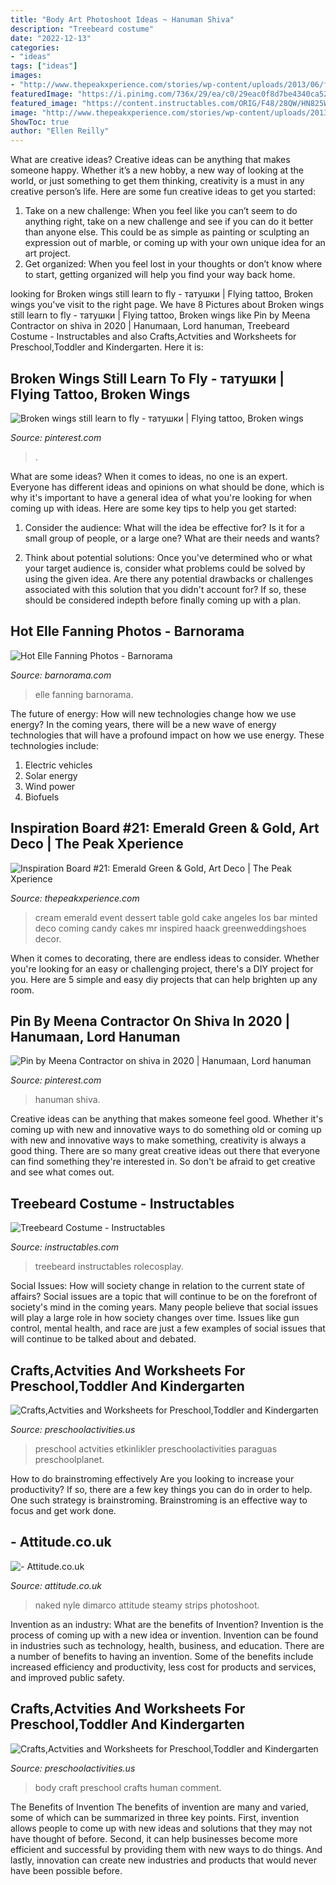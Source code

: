 ```yaml
---
title: "Body Art Photoshoot Ideas ~ Hanuman Shiva"
description: "Treebeard costume"
date: "2022-12-13"
categories:
- "ideas"
tags: ["ideas"]
images:
- "http://www.thepeakxperience.com/stories/wp-content/uploads/2013/06/f359fb0a72a0174eae05732d5603a96d.jpg"
featuredImage: "https://i.pinimg.com/736x/29/ea/c0/29eac0f8d7be4340ca52b389d7d62d39.jpg"
featured_image: "https://content.instructables.com/ORIG/F48/28QW/HN825WK4/F4828QWHN825WK4.jpg?auto=webp&amp;frame=1"
image: "http://www.thepeakxperience.com/stories/wp-content/uploads/2013/06/f359fb0a72a0174eae05732d5603a96d.jpg"
ShowToc: true
author: "Ellen Reilly"
---
```



What are creative ideas?
Creative ideas can be anything that makes someone happy. Whether it’s a new hobby, a new way of looking at the world, or just something to get them thinking, creativity is a must in any creative person’s life. Here are some fun creative ideas to get you started: 
1. Take on a new challenge: When you feel like you can’t seem to do anything right, take on a new challenge and see if you can do it better than anyone else. This could be as simple as painting or sculpting an expression out of marble, or coming up with your own unique idea for an art project. 
2. Get organized: When you feel lost in your thoughts or don’t know where to start, getting organized will help you find your way back home.

	

		
looking for Broken wings still learn to fly - татушки | Flying tattoo, Broken wings you've visit to the right page. We have 8 Pictures about Broken wings still learn to fly - татушки | Flying tattoo, Broken wings like Pin by Meena Contractor on shiva in 2020 | Hanumaan, Lord hanuman, Treebeard Costume - Instructables and also Crafts,Actvities and Worksheets for Preschool,Toddler and Kindergarten. Here it is:
		
    
## Broken Wings Still Learn To Fly - татушки | Flying Tattoo, Broken Wings

<img loading=lazy src="https://i.pinimg.com/736x/29/ea/c0/29eac0f8d7be4340ca52b389d7d62d39.jpg" onerror="this.onerror=null;this.src='https://tse2.mm.bing.net/th?id=OIP.-W6vRpYBiQZSgMUaqkZpAQHaNK&amp;pid=15.1';" alt="Broken wings still learn to fly - татушки | Flying tattoo, Broken wings">

_Source: pinterest.com_

>. 

	

What are some ideas?
When it comes to ideas, no one is an expert. Everyone has different ideas and opinions on what should be done, which is why it's important to have a general idea of what you're looking for when coming up with ideas. Here are some key tips to help you get started:
1. Consider the audience: What will the idea be effective for? Is it for a small group of people, or a large one? What are their needs and wants?

2. Think about potential solutions: Once you've determined who or what your target audience is, consider what problems could be solved by using the given idea. Are there any potential drawbacks or challenges associated with this solution that you didn't account for? If so, these should be considered indepth before finally coming up with a plan.


    
## Hot Elle Fanning Photos - Barnorama

<img loading=lazy src="https://www.barnorama.com/wp-content/uploads/2018/12/elle-fanning-45.jpg" onerror="this.onerror=null;this.src='https://tse4.mm.bing.net/th?id=OIP.eGQJInZnIVJ-4ySW9FtMGgHaLH&amp;pid=15.1';" alt="Hot Elle Fanning Photos - Barnorama">

_Source: barnorama.com_

>elle fanning barnorama. 

	

The future of energy: How will new technologies change how we use energy?
In the coming years, there will be a new wave of energy technologies that will have a profound impact on how we use energy. These technologies include: 
1. Electric vehicles
2. Solar energy
3. Wind power
4. Biofuels

    
## Inspiration Board #21: Emerald Green &amp; Gold, Art Deco | The Peak Xperience

<img loading=lazy src="http://www.thepeakxperience.com/stories/wp-content/uploads/2013/06/f359fb0a72a0174eae05732d5603a96d.jpg" onerror="this.onerror=null;this.src='https://tse1.mm.bing.net/th?id=OIP.HjvjLn9WGHvRrqoiJPLVuQHaFL&amp;pid=15.1';" alt="Inspiration Board #21: Emerald Green &amp; Gold, Art Deco | The Peak Xperience">

_Source: thepeakxperience.com_

>cream emerald event dessert table gold cake angeles los bar minted deco coming candy cakes mr inspired haack greenweddingshoes decor. 

	

When it comes to decorating, there are endless ideas to consider. Whether you're looking for an easy or challenging project, there's a DIY project for you. Here are 5 simple and easy diy projects that can help brighten up any room.

    
## Pin By Meena Contractor On Shiva In 2020 | Hanumaan, Lord Hanuman

<img loading=lazy src="https://i.pinimg.com/736x/64/db/21/64db21a8f6a9ae9af54af5f4bd2fe37b.jpg" onerror="this.onerror=null;this.src='https://tse2.mm.bing.net/th?id=OIP.hfVfScOnKYnxglSTBTJrbQHaLC&amp;pid=15.1';" alt="Pin by Meena Contractor on shiva in 2020 | Hanumaan, Lord hanuman">

_Source: pinterest.com_

>hanuman shiva. 

	

Creative ideas can be anything that makes someone feel good. Whether it's coming up with new and innovative ways to do something old or coming up with new and innovative ways to make something, creativity is always a good thing. There are so many great creative ideas out there that everyone can find something they're interested in. So don't be afraid to get creative and see what comes out.

    
## Treebeard Costume - Instructables

<img loading=lazy src="https://content.instructables.com/ORIG/F48/28QW/HN825WK4/F4828QWHN825WK4.jpg?auto=webp&amp;frame=1" onerror="this.onerror=null;this.src='https://tse4.mm.bing.net/th?id=OIP.bTkBQUz2QNkBxAn66b4mAQHaLH&amp;pid=15.1';" alt="Treebeard Costume - Instructables">

_Source: instructables.com_

>treebeard instructables rolecosplay. 

	

Social Issues: How will society change in relation to the current state of affairs?
Social issues are a topic that will continue to be on the forefront of society's mind in the coming years. Many people believe that social issues will play a large role in how society changes over time. Issues like gun control, mental health, and race are just a few examples of social issues that will continue to be talked about and debated.

    
## Crafts,Actvities And Worksheets For Preschool,Toddler And Kindergarten

<img loading=lazy src="https://www.preschoolactivities.us/wp-content/uploads/2016/01/paper-plate-umbrella-craft.jpg" onerror="this.onerror=null;this.src='https://tse1.mm.bing.net/th?id=OIP.zV9BZINDvDLTl90OrBRnngHaJ4&amp;pid=15.1';" alt="Crafts,Actvities and Worksheets for Preschool,Toddler and Kindergarten">

_Source: preschoolactivities.us_

>preschool actvities etkinlikler preschoolactivities paraguas preschoolplanet. 

	

How to do brainstroming effectively
Are you looking to increase your productivity? If so, there are a few key things you can do in order to help. One such strategy is brainstroming. Brainstroming is an effective way to focus and get work done.

    
## - Attitude.co.uk

<img loading=lazy src="https://attitude.co.uk/media/images/2017/04/Nyle4.png" onerror="this.onerror=null;this.src='https://tse4.mm.bing.net/th?id=OIP.zha3MOIkkyutDJwjEr_ueAHaKe&amp;pid=15.1';" alt="- Attitude.co.uk">

_Source: attitude.co.uk_

>naked nyle dimarco attitude steamy strips photoshoot. 

	

Invention as an industry: What are the benefits of Invention?
Invention is the process of coming up with a new idea or invention. Invention can be found in industries such as technology, health, business, and education. There are a number of benefits to having an invention. Some of the benefits include increased efficiency and productivity, less cost for products and services, and improved public safety.

    
## Crafts,Actvities And Worksheets For Preschool,Toddler And Kindergarten

<img loading=lazy src="http://www.preschoolactivities.us/wp-content/uploads/2014/12/body-craft-for-kids-2.jpg" onerror="this.onerror=null;this.src='https://tse2.mm.bing.net/th?id=OIP.xjb5pfHsdLpIMafsGt7TpAAAAA&amp;pid=15.1';" alt="Crafts,Actvities and Worksheets for Preschool,Toddler and Kindergarten">

_Source: preschoolactivities.us_

>body craft preschool crafts human comment. 

	

The Benefits of Invention
The benefits of invention are many and varied, some of which can be summarized in three key points. First, invention allows people to come up with new ideas and solutions that they may not have thought of before. Second, it can help businesses become more efficient and successful by providing them with new ways to do things. And lastly, innovation can create new industries and products that would never have been possible before.

